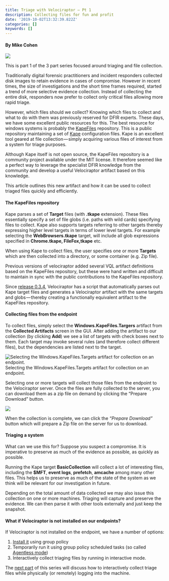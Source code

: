 ```yaml
---
title: Triage with Velociraptor — Pt 1
description: Collecting files for fun and profit
date: '2019-10-02T13:32:39.822Z'
categories: []
keywords: []
---
```


#### By Mike Cohen

![](../img/1__8JNwZw22dHvjNnRAKqFz2g.jpeg)

This is part 1 of the 3 part series focused around triaging and file collection.

Traditionally digital forensic practitioners and incident responders collected disk images to retain evidence in cases of compromise. However in recent times, the size of investigations and the short time frames required, started a trend of more selective evidence collection. Instead of collecting the entire disk, responders now prefer to collect only critical files allowing more rapid triage.

However, which files should we collect? Knowing which files to collect and what to do with them was previously reserved for DFIR experts. These days, we have some excellent public resources for this. The best resource for windows systems is probably the [KapeFiles](https://github.com/EricZimmerman/KapeFiles) repository. This is a public repository maintaining a set of [Kape](https://ericzimmerman.github.io/KapeDocs/#!index.md) configuration files. Kape is an excellent tool geared at file collection — simply acquiring various files of interest from a system for triage purposes.

Although Kape itself is not open source, the KapeFiles repository is a community project available under the MIT license. It therefore seemed like a perfect way to leverage the specialist DFIR knowledge from the community and develop a useful Velociraptor artifact based on this knowledge.

This article outlines this new artifact and how it can be used to collect triaged files quickly and efficiently.

#### The KapeFiles repository

Kape parses a set of **Target** files (with **.tkape** extension). These files essentially specify a set of file globs (i.e. paths with wild cards) specifying files to collect. Kape also supports targets referring to other targets thereby expressing higher level targets in terms of lower level targets. For example selecting the **WebBrowsers.tkape** target, will include all glob expressions specified in **Chrome.tkape, FileFox,tkape** etc.

When using Kape to collect files, the user specifies one or more **Targets** which are then collected into a directory, or some container (e.g. Zip file).

Previous versions of velociraptor added several VQL artifact definitions based on the KapeFiles repository, but these were hand written and difficult to maintain in sync with the public contributions to the KapeFiles repository.

Since [release 0.3.4,](https://github.com/Velocidex/velociraptor/releases/tag/v0.3.4) Velociraptor has a script that automatically parses out Kape target files and generates a Velociraptor artifact with the same targets and globs — thereby creating a functionally equivalent artifact to the KapeFiles repository.

#### Collecting files from the endpoint

To collect files, simply select the **Windows.KapeFiles.Targers** artifact from the **Collected Artifacts** screen in the GUI. After adding the artifact to our collection (by clicking **Add**) we see a list of targets with check boxes next to them. Each target may invoke several rules (and therefore collect different files), but the dependencies are listed next to the target.

![Selecting the Windows.KapeFiles.Targets artifact for collection on an endpoint.](../img/1__9OLhR0z9EbEPbIBY9Dv3aQ.png)
Selecting the Windows.KapeFiles.Targets artifact for collection on an endpoint.

Selecting one or more targets will collect those files from the endpoint to the Velociraptor server. Once the files are fully collected to the server, you can download them as a zip file on demand by clicking the “Prepare Download” button.

![](../img/1__T7To9XETRYO3R7jP__U1mSg.png)

When the collection is complete, we can click the _“Prepare Download”_ button which will prepare a Zip file on the server for us to download.

#### Triaging a system

What can we use this for? Suppose you suspect a compromise. It is imperative to preserve as much of the evidence as possible, as quickly as possible.

Running the Kape target **BasicCollection** will collect a lot of interesting files, including the **$MFT**, **event logs**, **prefetch**, **amcache** among many other files. This helps us to preserve as much of the state of the system as we think will be relevant for our investigation in future.

Depending on the total amount of data collected we may also issue this collection on one or more machines. Triaging will capture and preserve the evidence. We can then parse it with other tools externally and just keep the snapshot.

#### What if Velociraptor is not installed on our endpoints?

If Velociraptor is not installed on the endpoint, we have a number of options:

1.  [Install it](https://www.velocidex.com/docs/getting-started/deploying_clients/) using group policy
2.  Temporarily run it using group policy scheduled tasks (so called [Agentless mode](https://www.velocidex.com/docs/getting-started/deploying_clients/#agentless-deployment))
3.  Interactively collect triaging files by running in interactive mode.

The [next part](https://medium.com/velociraptor-ir/triage-with-velociraptor-pt-2-d0f79066ca0e?source=friends_link&sk=b3b902227634160e0f9703338fb25586) of this series will discuss how to interactively collect triage files while physically (or remotely) logging into the machine.
